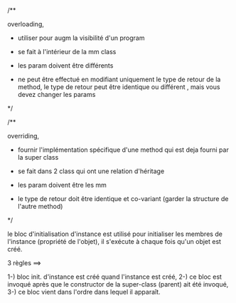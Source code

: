 


/**

overloading,

- utiliser pour augm la visibilité d'un program

- se fait à l'intérieur de la mm class

- les param doivent être différents

- ne peut être effectué en modifiant uniquement le type de retour de la method,
  le type de retour peut être identique ou différent , mais vous devez changer les params

*/


/**

overriding,

- fournir l'implémentation spécifique d'une method qui est deja fourni par la super class

- se fait dans 2 class qui ont une relation d'héritage

- les param doivent être les mm

- le type de retour doit être identique et co-variant (garder la structure de l'autre method)

*/



le bloc d'initialisation d'instance est utilisé pour initialiser les membres de l'instance (propriété de l'objet),
il s'exécute à chaque fois qu'un objet est créé.

3 règles ==>

1-) bloc init. d'instance est créé quand l'instance est créé,
2-) ce bloc est invoqué après que le constructor de la super-class (parent) ait été invoqué,
3-) ce bloc vient dans l'ordre dans lequel il apparaît.